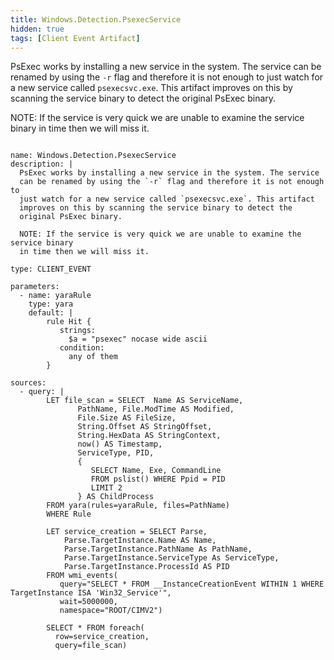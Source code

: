 ```yaml
---
title: Windows.Detection.PsexecService
hidden: true
tags: [Client Event Artifact]
---
```


PsExec works by installing a new service in the system. The service
can be renamed by using the `-r` flag and therefore it is not enough to
just watch for a new service called `psexecsvc.exe`. This artifact
improves on this by scanning the service binary to detect the
original PsExec binary.

NOTE: If the service is very quick we are unable to examine the service binary
in time then we will miss it.


<pre><code class="language-yaml">
name: Windows.Detection.PsexecService
description: |
  PsExec works by installing a new service in the system. The service
  can be renamed by using the `-r` flag and therefore it is not enough to
  just watch for a new service called `psexecsvc.exe`. This artifact
  improves on this by scanning the service binary to detect the
  original PsExec binary.

  NOTE: If the service is very quick we are unable to examine the service binary
  in time then we will miss it.

type: CLIENT_EVENT

parameters:
  - name: yaraRule
    type: yara
    default: |
        rule Hit {
           strings:
             $a = "psexec" nocase wide ascii
           condition:
             any of them
        }

sources:
  - query: |
        LET file_scan = SELECT  Name AS ServiceName,
               PathName, File.ModTime AS Modified,
               File.Size AS FileSize,
               String.Offset AS StringOffset,
               String.HexData AS StringContext,
               now() AS Timestamp,
               ServiceType, PID,
               {
                  SELECT Name, Exe, CommandLine
                  FROM pslist() WHERE Ppid = PID
                  LIMIT 2
               } AS ChildProcess
        FROM yara(rules=yaraRule, files=PathName)
        WHERE Rule

        LET service_creation = SELECT Parse,
            Parse.TargetInstance.Name AS Name,
            Parse.TargetInstance.PathName As PathName,
            Parse.TargetInstance.ServiceType As ServiceType,
            Parse.TargetInstance.ProcessId AS PID
        FROM wmi_events(
           query="SELECT * FROM __InstanceCreationEvent WITHIN 1 WHERE TargetInstance ISA 'Win32_Service'",
           wait=5000000,
           namespace="ROOT/CIMV2")

        SELECT * FROM foreach(
          row=service_creation,
          query=file_scan)

</code></pre>

